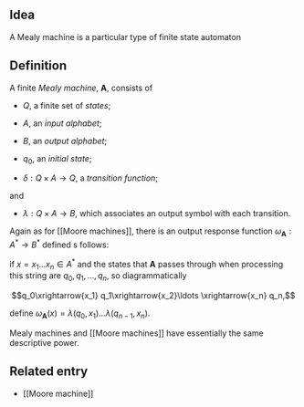 
## Idea

A Mealy machine is a particular type of finite state automaton

## Definition

A finite _Mealy machine_, $\mathbf{A}$, consists of

* $Q$, a finite set of _states_;

* $A$, an _input alphabet_;

* $B$, an _output alphabet_;

* $q_0$, an _initial state_;

* $\delta: Q\times A\to Q$, a _transition function_;

and

* $\lambda:Q\times A \to B$, which associates  an output symbol with each transition.



Again as for [[Moore machines]], there is an output response function $\omega_\mathbf{A}:A^*\to B^*$ defined s follows:

if $x= x_1 \ldots x_n\in A^*$ and the states that $\mathbf{A}$ passes through when processing this string are $q_0, q_1, \ldots, q_n$, so diagrammatically

$$q_0\xrightarrow{x_1} q_1\xrightarrow{x_2}\ldots \xrightarrow{x_n} q_n,$$

define $\omega_\mathbf{A}(x)= \lambda(q_0,x_1)\ldots \lambda(q_{n-1},x_n)$.

Mealy machines and [[Moore machines]] have essentially the same descriptive power.

## Related entry

* [[Moore machine]]
